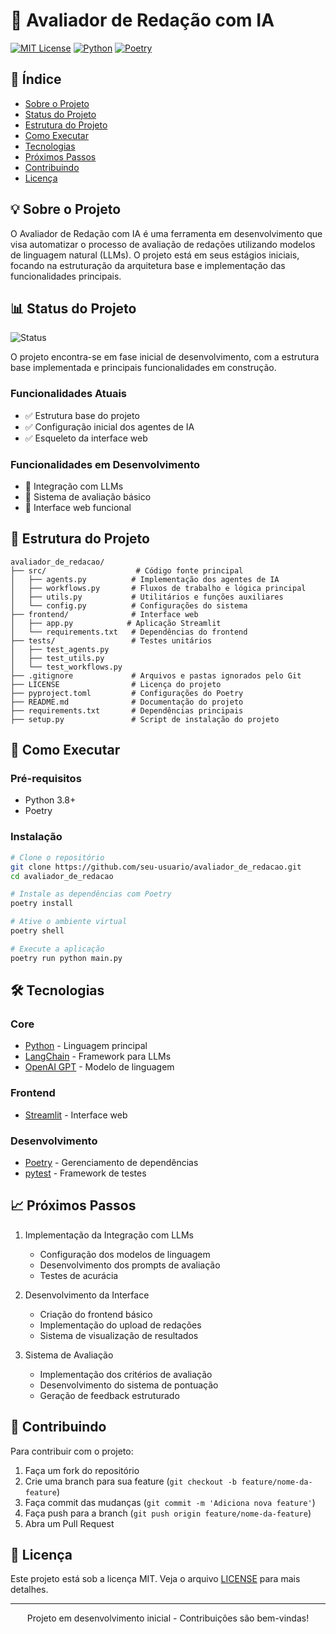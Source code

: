 # 📝 Avaliador de Redação com IA

[![MIT License](https://img.shields.io/badge/License-MIT-green.svg)](https://choosealicense.com/licenses/mit/)
[![Python](https://img.shields.io/badge/Python-3.8+-blue.svg)](https://www.python.org/)
[![Poetry](https://img.shields.io/badge/Poetry-1.7.0+-pink.svg)](https://python-poetry.org/)

## 📑 Índice 

* [Sobre o Projeto](#-sobre-o-projeto)
* [Status do Projeto](#-status-do-projeto)
* [Estrutura do Projeto](#-estrutura-do-projeto)
* [Como Executar](#-como-executar)
* [Tecnologias](#-tecnologias)
* [Próximos Passos](#-próximos-passos)
* [Contribuindo](#-contribuindo)
* [Licença](#-licença)

## 💡 Sobre o Projeto

O Avaliador de Redação com IA é uma ferramenta em desenvolvimento que visa automatizar o processo de avaliação de redações utilizando modelos de linguagem natural (LLMs). O projeto está em seus estágios iniciais, focando na estruturação da arquitetura base e implementação das funcionalidades principais.

## 📊 Status do Projeto

![Status](https://img.shields.io/badge/Status-Em%20Desenvolvimento%20Inicial-yellow)

O projeto encontra-se em fase inicial de desenvolvimento, com a estrutura base implementada e principais funcionalidades em construção.

### Funcionalidades Atuais
- ✅ Estrutura base do projeto
- ✅ Configuração inicial dos agentes de IA
- ✅ Esqueleto da interface web

### Funcionalidades em Desenvolvimento
- 🔄 Integração com LLMs
- 🔄 Sistema de avaliação básico
- 🔄 Interface web funcional

## 📁 Estrutura do Projeto

```
avaliador_de_redacao/
├── src/                    # Código fonte principal
│   ├── agents.py          # Implementação dos agentes de IA
│   ├── workflows.py       # Fluxos de trabalho e lógica principal
│   ├── utils.py           # Utilitários e funções auxiliares
│   └── config.py          # Configurações do sistema
├── frontend/              # Interface web
│   ├── app.py            # Aplicação Streamlit
│   └── requirements.txt   # Dependências do frontend
├── tests/                 # Testes unitários
│   ├── test_agents.py
│   ├── test_utils.py
│   └── test_workflows.py
├── .gitignore             # Arquivos e pastas ignorados pelo Git
├── LICENSE                # Licença do projeto
├── pyproject.toml         # Configurações do Poetry
├── README.md              # Documentação do projeto
├── requirements.txt       # Dependências principais
├── setup.py               # Script de instalação do projeto
```

## 🚀 Como Executar

### Pré-requisitos

- Python 3.8+
- Poetry

### Instalação

```bash
# Clone o repositório
git clone https://github.com/seu-usuario/avaliador_de_redacao.git
cd avaliador_de_redacao

# Instale as dependências com Poetry
poetry install

# Ative o ambiente virtual
poetry shell

# Execute a aplicação
poetry run python main.py
```

## 🛠️ Tecnologias

### Core
- [Python](https://www.python.org/) - Linguagem principal
- [LangChain](https://langchain.com/) - Framework para LLMs
- [OpenAI GPT](https://openai.com/) - Modelo de linguagem

### Frontend
- [Streamlit](https://streamlit.io/) - Interface web

### Desenvolvimento
- [Poetry](https://python-poetry.org/) - Gerenciamento de dependências
- [pytest](https://pytest.org/) - Framework de testes

## 📈 Próximos Passos

1. Implementação da Integração com LLMs
   - Configuração dos modelos de linguagem
   - Desenvolvimento dos prompts de avaliação
   - Testes de acurácia

2. Desenvolvimento da Interface
   - Criação do frontend básico
   - Implementação do upload de redações
   - Sistema de visualização de resultados

3. Sistema de Avaliação
   - Implementação dos critérios de avaliação
   - Desenvolvimento do sistema de pontuação
   - Geração de feedback estruturado

## 🤝 Contribuindo

Para contribuir com o projeto:
1. Faça um fork do repositório
2. Crie uma branch para sua feature (`git checkout -b feature/nome-da-feature`)
3. Faça commit das mudanças (`git commit -m 'Adiciona nova feature'`)
4. Faça push para a branch (`git push origin feature/nome-da-feature`)
5. Abra um Pull Request

## 📝 Licença

Este projeto está sob a licença MIT. Veja o arquivo [LICENSE](LICENSE) para mais detalhes.

---

<p align="center">Projeto em desenvolvimento inicial - Contribuições são bem-vindas!</p>